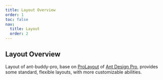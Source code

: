 ```yaml
---
title: Layout Overview
order: 1
toc: false
nav:
  title: Layout
  order: 2
---
```


## Layout Overview

Layout of ant-buddy-pro, base on [ProLayout](https://github.com/ant-design/pro-components/tree/master/packages/layout) of [Ant Design Pro](https://pro.ant.design/), provides some standard, flexible layouts, with more customizable abilities.
